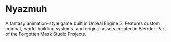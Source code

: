 # Nyazmuh
A fantasy animation-style game built in Unreal Engine 5. Features custom combat, world-building systems, and original assets created in Blender. Part of the Forgotten Mask Studio Projects.
